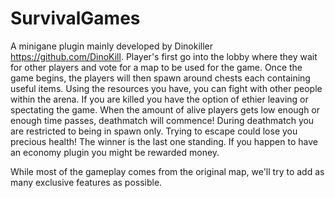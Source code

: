 SurvivalGames
=============

A minigane plugin mainly developed by Dinokiller <a href="https://github.com/DinoKill" class="user-mention">https://github.com/DinoKill</a>.
Player's first go into the lobby where they wait for other players and vote for a map to be used for the game.
Once the game begins, the players will then spawn around chests each containing useful items.
Using the resources you have, you can fight with other people within the arena.
If you are killed you have the option of ethier leaving or spectating the game.
When the amount of alive players gets low enough or enough time passes, deathmatch will commence!
During deathmatch you are restricted to being in spawn only. Trying to escape could lose you precious health!
The winner is the last one standing. If you happen to have an economy plugin you might be rewarded money.

While most of the gameplay comes from the original map, we'll try to add as many exclusive features as possible.
